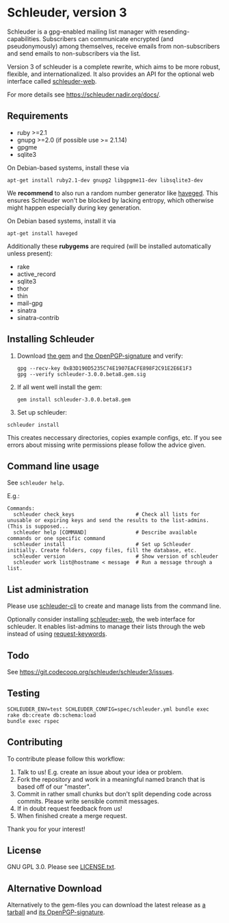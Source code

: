 Schleuder, version 3
======================================

Schleuder is a gpg-enabled mailing list manager with resending-capabilities. Subscribers can communicate encrypted (and pseudonymously) among themselves, receive emails from non-subscribers and send emails to non-subscribers via the list.

Version 3 of schleuder is a complete rewrite, which aims to be more robust, flexible, and internationalized. It
also provides an API for the optional web interface called [schleuder-web](https://git.codecoop.org/schleuder/schleuder-web).

For more details see <https://schleuder.nadir.org/docs/>.

Requirements
------------
* ruby  >=2.1
* gnupg >=2.0 (if possible use >= 2.1.14)
* gpgme
* sqlite3

On Debian-based systems, install these via

    apt-get install ruby2.1-dev gnupg2 libgpgme11-dev libsqlite3-dev


We **recommend** to also run a random number generator like [haveged](http://www.issihosts.com/haveged/). This ensures Schleuder won't be blocked by lacking entropy, which otherwise might happen especially during key generation.

On Debian based systems, install it via

    apt-get install haveged


Additionally these **rubygems** are required (will be installed automatically unless present):

* rake
* active_record
* sqlite3
* thor
* thin
* mail-gpg
* sinatra
* sinatra-contrib


Installing Schleuder
------------

1. Download [the gem](https://git.codecoop.org/schleuder/schleuder3/raw/master/gems/schleuder-3.0.0.beta8.gem) and [the OpenPGP-signature](https://git.codecoop.org/schleuder/schleuder3/raw/master/gems/schleuder-3.0.0.beta8.gem.sig) and verify:
   ```
   gpg --recv-key 0xB3D190D5235C74E1907EACFE898F2C91E2E6E1F3
   gpg --verify schleuder-3.0.0.beta8.gem.sig
   ```

2. If all went well install the gem:
   ```
   gem install schleuder-3.0.0.beta8.gem
   ```

3. Set up schleuder:
  ```
  schleuder install
  ```
  This creates neccessary directories, copies example configs, etc. If you see errors about missing write permissions please follow the advice given.


Command line usage
-----------------

See `schleuder help`.

E.g.:

    Commands:
      schleuder check_keys                    # Check all lists for unusable or expiring keys and send the results to the list-admins. (This is supposed...
      schleuder help [COMMAND]                # Describe available commands or one specific command
      schleuder install                       # Set up Schleuder initially. Create folders, copy files, fill the database, etc.
      schleuder version                       # Show version of schleuder
      schleuder work list@hostname < message  # Run a message through a list.

List administration
-------------------

Please use
[schleuder-cli](https://git.codecoop.org/schleuder/schleuder-cli) to create and
manage lists from the command line.

Optionally consider installing
[schleuder-web](https://git.codecoop.org/schleuder/schleuder-web), the web
interface for schleuder. It enables list-admins to manage their lists through
the web instead of using [request-keywords](https://schleuder.nadir.org/docs/#subscription-and-key-management).



Todo
----

See <https://git.codecoop.org/schleuder/schleuder3/issues>.

Testing
-------

    SCHLEUDER_ENV=test SCHLEUDER_CONFIG=spec/schleuder.yml bundle exec rake db:create db:schema:load
    bundle exec rspec


Contributing
------------

To contribute please follow this workflow:

1. Talk to us! E.g. create an issue about your idea or problem.
2. Fork the repository and work in a meaningful named branch that is based off of our "master".
3. Commit in rather small chunks but don't split depending code across commits. Please write sensible commit messages.
4. If in doubt request feedback from us!
5. When finished create a merge request.


Thank you for your interest!


License
-------

GNU GPL 3.0. Please see [LICENSE.txt](LICENSE.txt).


Alternative Download
--------------------

Alternatively to the gem-files you can download the latest release as [a tarball](https://git.codecoop.org/schleuder/schleuder3/raw/master/gems/schleuder-3.0.0.beta8.tar.gz) and [its OpenPGP-signature](https://git.codecoop.org/schleuder/schleuder3/raw/master/gems/schleuder-3.0.0.beta8.tar.gz.sig).
